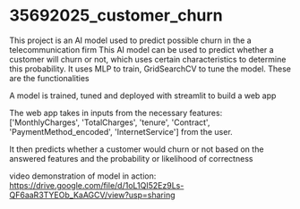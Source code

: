 # 35692025_customer_churn
 This project is an AI model used to predict possible churn in the a telecommunication firm
 This AI model can be used to predict whether a customer will churn or not, which uses certain characteristics to determine this probability.
 It uses MLP to train, GridSearchCV to tune the model. These are the functionalities

 A model is trained, tuned and deployed with streamlit to build a web app

The web app takes in inputs from the necessary features: ['MonthlyCharges', 'TotalCharges', 'tenure', 'Contract', 'PaymentMethod_encoded', 'InternetService'] from the user.

It then predicts whether a customer would churn or not based on the answered features and the probability or likelihood of correctness

 video demonstration of model in action: https://drive.google.com/file/d/1oL1QI52Ez9Ls-QF6aaR3TYEOb_KaAGCV/view?usp=sharing
